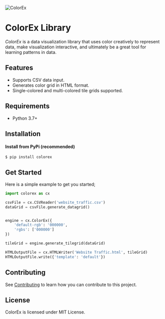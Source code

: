![ColorEx](C:\myapps\colorex\colorex\header.png)
# ColorEx Library

*ColorEx* is a data visualization library that uses color creatively to represent data, make visualization interactive, and ultimately be a great tool for learning patterns in data.

## Features

- Supports CSV data input.
- Generates color grid in HTML format.
- Single-colored and multi-colored tile grids supported.


## Requirements

- Python 3.7+

## Installation

#### Install from PyPi (recommended)

```shell
$ pip install colorex
```



## Get Started

Here is a simple example to get you started;

```python
import colorex as cx

csvFile = cx.CSVReader('website_traffic.csv')
dataGrid = csvFile.generate_datagrid()


engine = cx.ColorEx({
    'default-rgb': '000000',
    'rgbs': ['000000']
})

tileGrid = engine.generate_tilegrid(dataGrid)

HTMLOutputFile = cx.HTMLWriter('Website Traffic.html', tileGrid)
HTMLOutputFile.write({'template': 'default'})

```



## Contributing

See [Contributing](CONTRIBUTING.md) to learn how you can contribute to this project.

## License

ColorEx is licensed under MIT License.